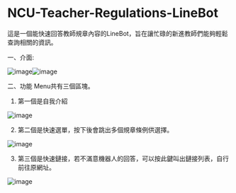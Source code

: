# NCU-Teacher-Regulations-LineBot
這是一個能快速回答教師規章內容的LineBot，旨在讓忙碌的新進教師們能夠輕鬆查詢相關的資訊。

一、介面:

![image](https://github.com/zxc27658479/NCU-Teacher-Regulations-LineBot/assets/86355911/6b85b149-76cd-4889-8494-de2e1f4504b0)![image](https://github.com/zxc27658479/NCU-Teacher-Regulations-LineBot/assets/86355911/02741ca5-5918-4350-afff-ecb95a445f16)



二、功能
Menu共有三個區塊。

1. 第一個是自我介紹

![image](https://github.com/zxc27658479/NCU-Teacher-Regulations-LineBot/assets/86355911/ff6a51c1-b05b-41e6-a7d8-4d93ec6ef3d0)

2. 第二個是快速選單，按下後會跳出多個規章條例供選擇。

![image](https://github.com/zxc27658479/NCU-Teacher-Regulations-LineBot/assets/86355911/423faee8-d2c8-48d6-87be-4b0ce0db4551)


3. 第三個是快速鏈接，若不滿意機器人的回答，可以按此鍵叫出鏈接列表，自行前往原網址。

![image](https://github.com/zxc27658479/NCU-Teacher-Regulations-LineBot/assets/86355911/884f89df-1d3e-4e0e-96cc-476fca864a6c)




